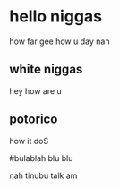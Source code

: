# hello niggas

how far gee how u day nah

## white niggas 

hey how are u 

## potorico

how it doS

#bulablah blu blu

nah tinubu talk am 
